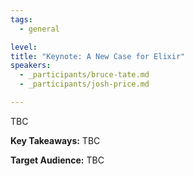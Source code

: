 ```yaml
---
tags:
  - general

level:
title: "Keynote: A New Case for Elixir"
speakers:
  - _participants/bruce-tate.md
  - _participants/josh-price.md

---
```

TBC

**Key Takeaways:**
TBC

**Target Audience:**
TBC
